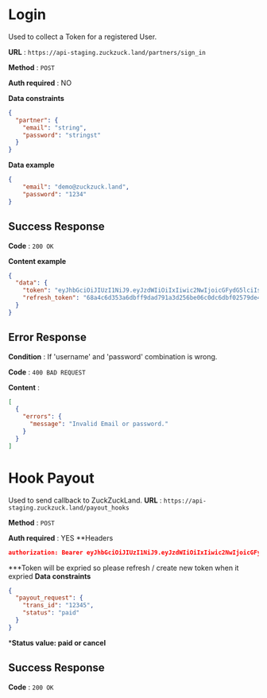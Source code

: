 # Login

Used to collect a Token for a registered User.

**URL** : `https://api-staging.zuckzuck.land/partners/sign_in`

**Method** : `POST`

**Auth required** : NO

**Data constraints**

```json
{
  "partner": {
    "email": "string",
    "password": "stringst"
  }
}

```

**Data example**

```json
{
    "email": "demo@zuckzuck.land",
    "password": "1234"
}
```

## Success Response

**Code** : `200 OK`

**Content example**

```json
{
  "data": {
    "token": "eyJhbGciOiJIUzI1NiJ9.eyJzdWIiOiIxIiwic2NwIjoicGFydG5lciIsImF1ZCI6bnVsbCwiaWF0IjoxNjYyNjU3MzQ5LCJleHAiOjE2NjI2NjA5NDksImp0aSI6IjBhOWQ4ZDhjLWI4NjctNDJiNC1iNzAzLWMwOGIwMGM5OTU4ZiJ9.7-9xFfFHaPa5_4tpWDYnAtY6oxOZOfGBnszkoJ03geY",
    "refresh_token": "68a4c6d353a6dbff9dad791a3d256be06c0dc6dbf02579de490d6d69048772d5.190ff8e11f28d5c0447126ed857cc2d0"
  }
}
```

## Error Response

**Condition** : If 'username' and 'password' combination is wrong.

**Code** : `400 BAD REQUEST`

**Content** :

```json
[
  {
    "errors": {
      "message": "Invalid Email or password."
    }
  }
]
```
# Hook Payout 
Used to send callback to ZuckZuckLand.
**URL** : `https://api-staging.zuckzuck.land/payout_hooks`

**Method** : `POST`

**Auth required** : YES
**Headers
```json
authorization: Bearer eyJhbGciOiJIUzI1NiJ9.eyJzdWIiOiIxIiwic2NwIjoicGFydG5lciIsImF1ZCI6bnVsbCwiaWF0IjoxNjYyNjU3MzQ5LCJleHAiOjE2NjI2NjA5NDksImp0aSI6IjBhOWQ4ZDhjLWI4NjctNDJiNC1iNzAzLWMwOGIwMGM5OTU4ZiJ9.7-9xFfFHaPa5_4tpWDYnAtY6oxOZOfGBnszkoJ03geY
```
***Token will be expried so please refresh / create new token when it expried
**Data constraints**

```json
{
  "payout_request": {
    "trans_id": "12345",
    "status": "paid" 
  }
}
```
***Status value: paid or cancel**
## Success Response

**Code** : `200 OK`

